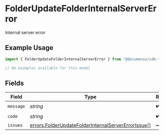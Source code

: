 # FolderUpdateFolderInternalServerError

Internal server error

## Example Usage

```typescript
import { FolderUpdateFolderInternalServerError } from "@documenso/sdk-typescript/models/errors";

// No examples available for this model
```

## Fields

| Field                                                                                                                    | Type                                                                                                                     | Required                                                                                                                 | Description                                                                                                              |
| ------------------------------------------------------------------------------------------------------------------------ | ------------------------------------------------------------------------------------------------------------------------ | ------------------------------------------------------------------------------------------------------------------------ | ------------------------------------------------------------------------------------------------------------------------ |
| `message`                                                                                                                | *string*                                                                                                                 | :heavy_check_mark:                                                                                                       | N/A                                                                                                                      |
| `code`                                                                                                                   | *string*                                                                                                                 | :heavy_check_mark:                                                                                                       | N/A                                                                                                                      |
| `issues`                                                                                                                 | [errors.FolderUpdateFolderInternalServerErrorIssue](../../models/errors/folderupdatefolderinternalservererrorissue.md)[] | :heavy_minus_sign:                                                                                                       | N/A                                                                                                                      |